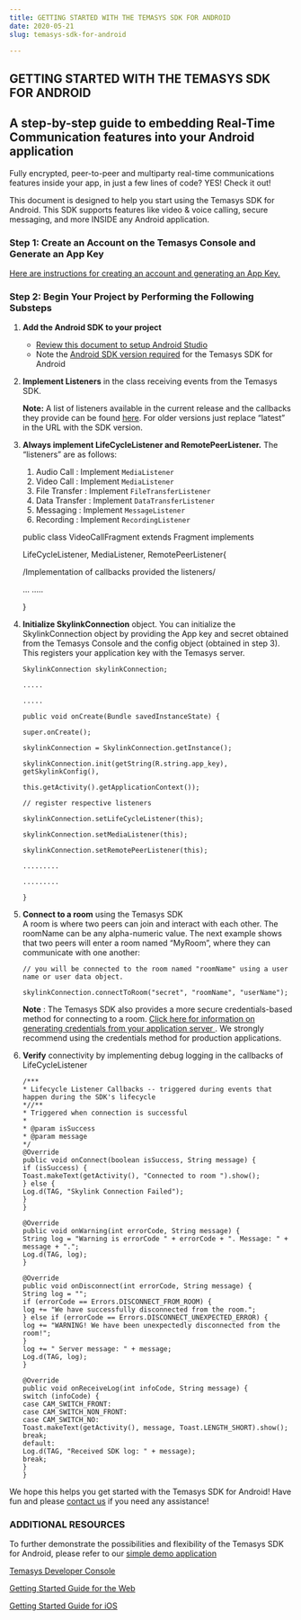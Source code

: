 ```yaml
---
title: GETTING STARTED WITH THE TEMASYS SDK FOR ANDROID
date: 2020-05-21
slug: temasys-sdk-for-android

---
```

## GETTING STARTED WITH THE TEMASYS SDK FOR ANDROID

## A step-by-step guide to embedding Real-Time Communication features into your Android application

Fully encrypted, peer-to-peer and multiparty real-time communications features inside your app, in just a few lines of code? YES! Check it out!

This document is designed to help you start using the Temasys SDK for Android. This SDK supports features like video & voice calling, secure messaging, and more INSIDE any Android application.

### Step 1: Create an Account on the Temasys Console and Generate an App Key

[Here are instructions for creating an account and generating an App Key.](creating-an-account-generating-a-key.html)

### Step 2: Begin Your Project by Performing the Following Substeps

1. **Add the Android SDK to your project**
   * [Review this document to setup Android Studio](https://cdn.temasys.io/skylink/skylinksdk/android/latest/SkylinkSDK_Android_Studio_Setup.md)
   * Note the [Android SDK version required](https://cdn.temasys.io/skylink/skylinksdk/android/latest/Android_SDK_Version_Required.md) for the Temasys SDK for Android
2. **Implement Listeners** in the class receiving events from the Temasys SDK.

   **Note:** A list of listeners available in the current release and the callbacks they provide can be found [here](http://cdn.temasys.io/skylink/skylinksdk/android/latest/doc/reference/packages.html). For older versions just replace “latest” in the URL with the SDK version.
3. **Always implement LifeCycleListener and RemotePeerListener.** The “listeners” are as follows:
   1. Audio Call : Implement `MediaListener`
   2. Video Call : Implement `MediaListener`
   3. File Transfer : Implement `FileTransferListener`
   4. Data Transfer : Implement `DataTransferListener`
   5. Messaging : Implement `MessageListener`
   6. Recording : Implement `RecordingListener`

   public class VideoCallFragment extends Fragment implements

   LifeCycleListener, MediaListener, RemotePeerListener{

   /Implementation of callbacks provided the listeners/

   ... .....

   }
4. **Initialize SkylinkConnection** object. You can initialize the SkylinkConnection object by providing the App key and secret obtained from the Temasys Console and the config object (obtained in step 3). This registers your application key with the Temasys server.

       SkylinkConnection skylinkConnection;
       
       .....
       
       .....
       
       public void onCreate(Bundle savedInstanceState) {
       
       super.onCreate();
       
       skylinkConnection = SkylinkConnection.getInstance();
       
       skylinkConnection.init(getString(R.string.app_key), getSkylinkConfig(),
       
       this.getActivity().getApplicationContext());
       
       // register respective listeners
       
       skylinkConnection.setLifeCycleListener(this);
       
       skylinkConnection.setMediaListener(this);
       
       skylinkConnection.setRemotePeerListener(this);
       
       .........
       
       .........
       
       }
5. **Connect to a room** using the Temasys SDK  
   A room is where two peers can join and interact with each other. The roomName can be any alpha-numeric value. The next example shows that two peers will enter a room named “MyRoom”, where they can communicate with one another:

       // you will be connected to the room named "roomName" using a user name or user data object.
       
       skylinkConnection.connectToRoom("secret", "roomName", "userName");

   **Note** : The Temasys SDK also provides a more secure credentials-based method for connecting to a room. [Click here for information on generating credentials from your application server ](http://support.temasys.com.sg/support/solutions/articles/5000644837-how-do-i-connect-to-a-room-using-credentials-). We strongly recommend using the credentials method for production applications.
6. **Verify** connectivity by implementing debug logging in the callbacks of LifeCycleListener

       /***
       * Lifecycle Listener Callbacks -- triggered during events that happen during the SDK's lifecycle
       *//**
       * Triggered when connection is successful
       *
       * @param isSuccess
       * @param message
       */
       @Override
       public void onConnect(boolean isSuccess, String message) {
       if (isSuccess) {
       Toast.makeText(getActivity(), "Connected to room ").show();
       } else {
       Log.d(TAG, "Skylink Connection Failed");
       }
       }
       
       @Override
       public void onWarning(int errorCode, String message) {
       String log = "Warning is errorCode " + errorCode + ". Message: " + message + ".";
       Log.d(TAG, log);
       }
       
       @Override
       public void onDisconnect(int errorCode, String message) {
       String log = "";
       if (errorCode == Errors.DISCONNECT_FROM_ROOM) {
       log += "We have successfully disconnected from the room.";
       } else if (errorCode == Errors.DISCONNECT_UNEXPECTED_ERROR) {
       log += "WARNING! We have been unexpectedly disconnected from the room!";
       }
       log += " Server message: " + message;
       Log.d(TAG, log);
       }
       
       @Override
       public void onReceiveLog(int infoCode, String message) {
       switch (infoCode) {
       case CAM_SWITCH_FRONT:
       case CAM_SWITCH_NON_FRONT:
       case CAM_SWITCH_NO:
       Toast.makeText(getActivity(), message, Toast.LENGTH_SHORT).show();
       break;
       default:
       Log.d(TAG, "Received SDK log: " + message);
       break;
       }
       }

We hope this helps you get started with the Temasys SDK for Android! Have fun and please [contact us](https://temasys.io/contact-us/) if you need any assistance!

### ADDITIONAL RESOURCES

To further demonstrate the possibilities and flexibility of the Temasys SDK for Android, please refer to our [simple demo application](https://github.com/Temasys/skylink-android-sample)

[Temasys Developer Console](https://console.temasys.io/)

[Getting Started Guide for the Web](temasys-rtc-getting-started-web-sdk.html)

[Getting Started Guide for iOS](temasys-rtc-getting-started-ios-sdk.html)